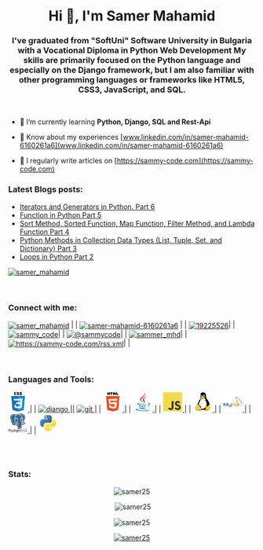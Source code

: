 <h1 align="center">Hi 👋, I'm Samer Mahamid</h1>
<h3 align="center">I've graduated from "SoftUni" Software University in Bulgaria with a Vocational Diploma in Python Web Development My skills are primarily focused on the Python language and especially on the Django framework, but I am also familiar with other programming languages or frameworks like HTML5, CSS3, JavaScript, and SQL.</h3>

<br>

- 🌱 I’m currently learning **Python, Django, SQL and Rest-Api**

- 📄 Know about my experiences [www.linkedin.com/in/samer-mahamid-6160261a6](www.linkedin.com/in/samer-mahamid-6160261a6)

- 📝 I regularly write articles on [https://sammy-code.com](https://sammy-code.com)

### Latest Blogs posts:
<!-- BLOG-POST-LIST:START -->
- [Iterators and Generators in Python. Part 6](https://www.sammy-code.com/iterators-and-generators-in-python-part-6)
- [Function in Python Part 5](https://www.sammy-code.com/function-in-python-part-5)
- [Sort Method, Sorted Function, Map Function, Filter Method, and Lambda Function Part 4](https://www.sammy-code.com/sort-method-sorted-function-map-function-filter-method-and-lambda-function-part-4)
- [Python Methods in Collection Data Types
&lpar;List, Tuple, Set, and Dictionary&rpar; Part 3](https://www.sammy-code.com/python-methods-in-collection-data-types-list-tuple-set-and-dictionary-part-3)
- [Loops in Python Part 2](https://www.sammy-code.com/loops-in-python-part-2)
<!-- BLOG-POST-LIST:END -->

<p align="left"> <a href="https://twitter.com/samer_mahamid" target="blank"><img src="https://img.shields.io/twitter/follow/samer_mahamid?logo=twitter&style=for-the-badge" alt="samer_mahamid" /></a> </p>

<br>

<h3 align="left">Connect with me:</h3>
<p align="left">
<a href="https://twitter.com/samer_mahamid" target="blank"><img align="center" src="https://raw.githubusercontent.com/rahuldkjain/github-profile-readme-generator/master/src/images/icons/Social/twitter.svg" alt="samer_mahamid" height="30" width="40" /></a> | |
<a href="https://linkedin.com/in/samer-mahamid-6160261a6" target="blank"><img align="center" src="https://raw.githubusercontent.com/rahuldkjain/github-profile-readme-generator/master/src/images/icons/Social/linked-in-alt.svg" alt="samer-mahamid-6160261a6" height="30" width="40" /></a> | |
<a href="https://stackoverflow.com/users/19225526" target="blank"><img align="center" src="https://raw.githubusercontent.com/rahuldkjain/github-profile-readme-generator/master/src/images/icons/Social/stack-overflow.svg" alt="19225526" height="30" width="40" /></a>| |
<a href="https://instagram.com/sammy_code" target="blank"><img align="center" src="https://raw.githubusercontent.com/rahuldkjain/github-profile-readme-generator/master/src/images/icons/Social/instagram.svg" alt="sammy_code" height="30" width="40" /></a>| |
<a href="https://hashnode.com/@sammycode" target="blank"><img align="center" src="https://raw.githubusercontent.com/rahuldkjain/github-profile-readme-generator/master/src/images/icons/Social/hashnode.svg" alt="@sammycode" height="30" width="40" /></a>| |
<a href="https://www.hackerrank.com/sammer_mhd" target="blank"><img align="center" src="https://raw.githubusercontent.com/rahuldkjain/github-profile-readme-generator/master/src/images/icons/Social/hackerrank.svg" alt="sammer_mhd" height="30" width="40" /></a>| |
<a href="/https://sammy-code.com/rss.xml" target="blank"><img align="center" src="https://raw.githubusercontent.com/rahuldkjain/github-profile-readme-generator/master/src/images/icons/Social/rss.svg" alt="https://sammy-code.com/rss.xml" height="30" width="40" /></a>| |
</p>

<br>

<h3 align="left">Languages and Tools:</h3>
<p align="left"> <a href="https://www.w3schools.com/css/" target="_blank" rel="noreferrer"> <img src="https://raw.githubusercontent.com/devicons/devicon/master/icons/css3/css3-original-wordmark.svg" alt="css3" width="40" height="40"/> </a> | |
<a href="https://www.djangoproject.com/" target="_blank" rel="noreferrer"> <img src="https://cdn.icon-icons.com/icons2/2415/PNG/512/django_original_logo_icon_146559.png" alt="django" width="40" height="40"/> </a> || 
<a href="https://git-scm.com/" target="_blank" rel="noreferrer"> <img src="https://www.vectorlogo.zone/logos/git-scm/git-scm-icon.svg" alt="git" width="40" height="40"/> </a> | |
<a href="https://www.w3.org/html/" target="_blank" rel="noreferrer"> <img src="https://raw.githubusercontent.com/devicons/devicon/master/icons/html5/html5-original-wordmark.svg" alt="html5" width="40" height="40"/> </a> | |
<a href="https://www.java.com" target="_blank" rel="noreferrer"> <img src="https://raw.githubusercontent.com/devicons/devicon/master/icons/java/java-original.svg" alt="java" width="40" height="40"/> </a> | |
<a href="https://developer.mozilla.org/en-US/docs/Web/JavaScript" target="_blank" rel="noreferrer"> <img src="https://raw.githubusercontent.com/devicons/devicon/master/icons/javascript/javascript-original.svg" alt="javascript" width="40" height="40"/> </a>| | <a href="https://www.linux.org/" target="_blank" rel="noreferrer"> <img src="https://raw.githubusercontent.com/devicons/devicon/master/icons/linux/linux-original.svg" alt="linux" width="40" height="40"/> </a> | |
<a href="https://www.mysql.com/" target="_blank" rel="noreferrer"> <img src="https://raw.githubusercontent.com/devicons/devicon/master/icons/mysql/mysql-original-wordmark.svg" alt="mysql" width="40" height="40"/> </a>| |
<a href="https://www.postgresql.org" target="_blank" rel="noreferrer"> <img src="https://raw.githubusercontent.com/devicons/devicon/master/icons/postgresql/postgresql-original-wordmark.svg" alt="postgresql" width="40" height="40"/> </a> | |
<a href="https://www.python.org" target="_blank" rel="noreferrer"> <img src="https://raw.githubusercontent.com/devicons/devicon/master/icons/python/python-original.svg" alt="python" width="40" height="40"/> </a> </p>

<br>
<br>

### Stats:

<p align="center"><img src="https://github-readme-stats.vercel.app/api/top-langs?username=samer25&theme=tokyonight&show_icons=true&locale=en&layout=compact" alt="samer25" /></p>
<p align="center">&nbsp;<img  src="https://github-readme-stats.vercel.app/api?username=samer25&theme=tokyonight&show_icons=true&locale=en" alt="samer25" />
</p>
<p align="center"><img align="center" src="https://github-readme-streak-stats.herokuapp.com/?user=samer25&theme=tokyonight" alt="samer25" /></p>
<p align="center"> <a href="https://github.com/ryo-ma/github-profile-trophy"><img src="https://github-profile-trophy.vercel.app/?username=samer25&theme=tokyonight" alt="samer25" /></a> </p>
